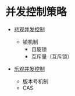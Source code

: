 # 并发控制策略


- [悲观并发控制](./悲观并发控制)
    - 锁机制
        - 自旋锁
        - 互斥量（互斥锁）

- [乐观并发控制](./乐观并发控制)
    - 版本号机制
    - CAS



